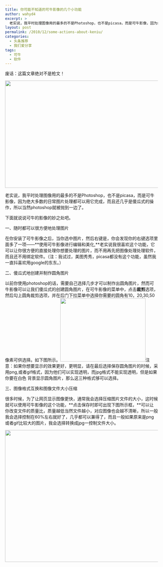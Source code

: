 ```yaml
---
title: 你可能不知道的可牛影像的几个小功能
author: wahyd4
excerpt: >
  老实说，我平时处理图像用的最多的不是Photoshop，也不是picasa，而是可牛影像，因为绝大多数的日常图片处理都可以用它完成，而且还几乎是傻瓜式的操作，所以当然photoshop就被抛到一边了。
layout: post
permalink: /2010/12/some-actions-about-keniu/
categories:
  - 头条推荐
  - 我们爱分享
tags:
  - 可牛
  - 软件
---
```

废话：这篇文章绝对不是枪文！

[<img class="aligncenter size-full wp-image-1083" title="12-14-3" src="/images/2010/12/12-14-3.jpg" alt="" width="599" height="354" />][1]

老实说，我平时处理图像用的最多的不是Photoshop，也不是picasa，而是可牛影像，因为绝大多数的日常图片处理都可以用它完成，而且还几乎是傻瓜式的操作，所以当然photoshop就被抛到一边了。

下面就说说可牛的影像的妙之处吧。

一、随时都可以很方便地处理图片

在你安装了可牛影像之后，当你选中图片，然后右键是，你会发现你的右键选项里面多了一项——**使用可牛影像进行编辑和美化,**老实说我很喜欢这个功能，它可以让你很方便的直接处理你想要处理的图片，而不用再先把图像处理处理软件，而且还不用绑定软件。（注：我试过，美图秀秀，picasa都没有这个功能，虽然我一直抖喜欢用google的东东。）

二、傻瓜式地创建并制作圆角图片

以前你使用photoshop的话，需要自己选择几步才可以制作出圆角图片，然而可牛影像可以让我们傻瓜式的创建圆角图片，在可牛影像的菜单中，点击**裁剪**选项，然后勾上圆角裁剪选项，并在后门下拉菜单中选择你需要的圆角有10，20,30,50像素可供选择。如下图所示。[<img class="aligncenter size-full wp-image-1081" title="12-14-1_conew1" src="/images/2010/12/12-14-1_conew1.jpg" alt="" width="281" height="209" />][2]注意：如果你想要显示的效果更好，更明显，请在最后选择保存圆角图片的时候，采用png,或者gif格式，因为他们可以实现透明，而jpg格式不能实现透明，但是如果你要在白色 背景显示圆角图片，那么这三种格式够可以选择。

三、图像格式互换和图像文件大小压缩

很多时候，为了让网页显示图像更快，通常我会选择压缩图片文件的大小，这时候就可以使用可牛影像的这个功能，**点击保存时即可出现下图所示框，**可以让你改变文件的质量比，质量越低当然文件越小，对应图像也会越不清晰，所以一般我会选择控制在60%左右就好了，几乎都可以兼得了，而且一般如果原来是png或者gif比较大的图片，我会选择转换成jpg一控制文件大小。

[<img class="aligncenter size-full wp-image-1082" title="12-14-2_conew1" src="/images/2010/12/12-14-2_conew1.jpg" alt="" width="563" height="435" />][3]

 [1]: /images/2010/12/12-14-3.jpg
 [2]: /images/2010/12/12-14-1_conew1.jpg
 [3]: /images/2010/12/12-14-2_conew1.jpg